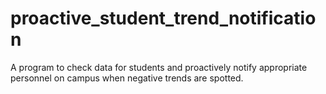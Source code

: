 # proactive_student_trend_notification
A program to check data for students and proactively notify appropriate personnel on campus when negative trends are spotted.

